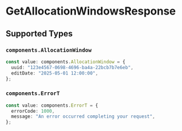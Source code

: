 # GetAllocationWindowsResponse


## Supported Types

### `components.AllocationWindow`

```typescript
const value: components.AllocationWindow = {
  uuid: "123e4567-0698-4696-ba4a-22bcb7b7e6eb",
  editDate: "2025-05-01 12:00:00",
};
```

### `components.ErrorT`

```typescript
const value: components.ErrorT = {
  errorCode: 1000,
  message: "An error occurred completing your request",
};
```

